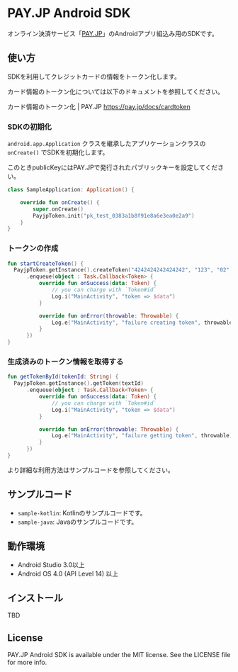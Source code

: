 # PAY.JP Android SDK

オンライン決済サービス「[PAY.JP](https://pay.jp/)」のAndroidアプリ組込み用のSDKです。

## 使い方

SDKを利用してクレジットカードの情報をトークン化します。

カード情報のトークン化については以下のドキュメントを参照してください。

カード情報のトークン化 | PAY.JP https://pay.jp/docs/cardtoken

### SDKの初期化

`android.app.Application` クラスを継承したアプリケーションクラスの `onCreate()` でSDKを初期化します。

このときpublicKeyにはPAY.JPで発行されたパブリックキーを設定してください。

```kotlin
class SampleApplication: Application() {

    override fun onCreate() {
        super.onCreate()
        PayjpToken.init("pk_test_0383a1b8f91e8a6e3ea0e2a9")
    }
}
```

### トークンの作成

```kotlin
fun startCreateToken() {
  PayjpToken.getInstance().createToken("4242424242424242", "123", "02", "2020")
      .enqueue(object : Task.Callback<Token> {
          override fun onSuccess(data: Token) {
              // you can charge with `Token#id`
              Log.i("MainActivity", "token => $data")
          }

          override fun onError(throwable: Throwable) {
              Log.e("MainActivity", "failure creating token", throwable)
          }
      })
}
```

### 生成済みのトークン情報を取得する

```kotlin
fun getTokenById(tokenId: String) {
  PayjpToken.getInstance().getToken(textId)
      .enqueue(object : Task.Callback<Token> {
          override fun onSuccess(data: Token) {
              // you can charge with `Token#id`
              Log.i("MainActivity", "token => $data")
          }

          override fun onError(throwable: Throwable) {
              Log.e("MainActivity", "failure getting token", throwable)
          }
      })
}
```

より詳細な利用方法はサンプルコードを参照してください。

## サンプルコード

- `sample-kotlin`: Kotlinのサンプルコードです。
- `sample-java`: Javaのサンプルコードです。

## 動作環境

- Android Studio 3.0以上
- Android OS 4.0 (API Level 14) 以上

## インストール

TBD

## License

PAY.JP Android SDK is available under the MIT license. See the LICENSE file for more info.
